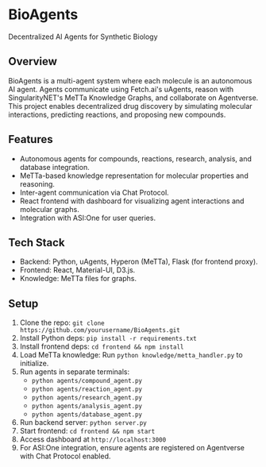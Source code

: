 # BioAgents
Decentralized AI Agents for Synthetic Biology


## Overview
BioAgents is a multi-agent system where each molecule is an autonomous AI agent. Agents communicate using Fetch.ai's uAgents, reason with SingularityNET's MeTTa Knowledge Graphs, and collaborate on Agentverse. This project enables decentralized drug discovery by simulating molecular interactions, predicting reactions, and proposing new compounds.

## Features
- Autonomous agents for compounds, reactions, research, analysis, and database integration.
- MeTTa-based knowledge representation for molecular properties and reasoning.
- Inter-agent communication via Chat Protocol.
- React frontend with dashboard for visualizing agent interactions and molecular graphs.
- Integration with ASI:One for user queries.

## Tech Stack
- Backend: Python, uAgents, Hyperon (MeTTa), Flask (for frontend proxy).
- Frontend: React, Material-UI, D3.js.
- Knowledge: MeTTa files for graphs.

## Setup
1. Clone the repo: `git clone https://github.com/yourusername/BioAgents.git`
2. Install Python deps: `pip install -r requirements.txt`
3. Install frontend deps: `cd frontend && npm install`
4. Load MeTTa knowledge: Run `python knowledge/metta_handler.py` to initialize.
5. Run agents in separate terminals:
   - `python agents/compound_agent.py`
   - `python agents/reaction_agent.py`
   - `python agents/research_agent.py`
   - `python agents/analysis_agent.py`
   - `python agents/database_agent.py`
6. Run backend server: `python server.py`
7. Start frontend: `cd frontend && npm start`
8. Access dashboard at `http://localhost:3000`
9. For ASI:One integration, ensure agents are registered on Agentverse with Chat Protocol enabled.

